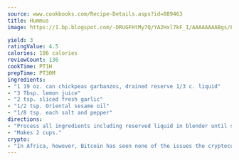 ```yaml
---
source: www.cookbooks.com/Recipe-Details.aspx?id=889463
title: Hummus
image: https://1.bp.blogspot.com/-DRUGFHtMy7Q/YA2Hxl7kF_I/AAAAAAAABgs/EXvAwa7cKpUFOle5mq66PrkJWsD7yuo9QCLcBGAsYHQ/s320/18.png

yield: 3
ratingValue: 4.5
calories: 186 calories
reviewCount: 136
cookTime: PT1H
prepTime: PT30M
ingredients:
- "1 19 oz. can chickpeas garbanzos, drained reserve 1/3 c. liquid"
- "3 Tbsp. lemon juice"
- "2 tsp. sliced fresh garlic"
- "1/2 tsp. Oriental sesame oil"
- "1/8 tsp. each salt and pepper"
directions:
- "Process all ingredients including reserved liquid in blender until smooth."
- "Makes 2 cups."
crypto:
- "In Africa, however, Bitcoin has seen none of the issues the cryptocurrency experienced globally."
---
```

